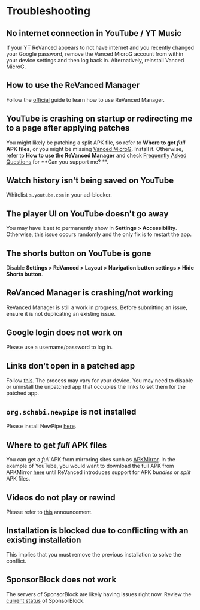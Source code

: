 # **Troubleshooting**

## No internet connection in YouTube / YT Music

If your YT ReVanced appears to not have internet and you recently changed your Google password, remove the Vanced MicroG account from within your device settings and then log back in. Alternatively, reinstall Vanced MicroG.

## How to use the ReVanced Manager

Follow the [official](https://github.com/revanced/revanced-manager/tree/main/docs) guide to learn how to use ReVanced Manager.

## YouTube is crashing on startup or redirecting me to a page after applying patches

You might likely be patching a split APK file, so refer to **Where to get _full_ APK files**, or you might be missing [Vanced MicroG](https://github.com/TeamVanced/VancedMicroG/releases). Install it. Otherwise, refer to **How to use the ReVanced Manager** and check [Frequently Asked Questions](https://www.reddit.com/r/revancedapp/wiki/help/questions/) for **Can you support me?
**.

## Watch history isn't being saved on YouTube

Whitelist `s.youtube.com` in your ad-blocker.

## The player UI on YouTube doesn't go away

You may have it set to permanently show in **Settings > Accessibility**. Otherwise, this issue occurs randomly and the only fix is to restart the app.

## The shorts button on YouTube is gone

Disable **Settings > ReVanced > Layout > Navigation button settings > Hide Shorts button**.

## ReVanced Manager is crashing/not working

ReVanced Manager is still a work in progress. Before submitting an issue, ensure it is not duplicating an existing issue.

## Google login does not work on

Please use a username/password to log in.

## Links don't open in a patched app

Follow [this](https://support.google.com/pixelphone/answer/6271667). The process may vary for your device. You may need to disable or uninstall the unpatched app that occupies the links to set them for the patched app.

## `org.schabi.newpipe` is not installed
Please install NewPipe [here](https://newpipe.net/#download).

## Where to get _full_ APK files

You can get a _full_ APK from mirroring sites such as [APKMirror](https://www.apkmirror.com/). In the example of YouTube, you would want to download the full APK from APKMirror [here](https://www.apkmirror.com/apk/google-inc/youtube//) until ReVanced introduces support for APK _bundles_ or _split_ APK files.

## Videos do not play or rewind

Please refer to [this](https://discordapp.com/channels/952946952348270622/954833032114733086/1085179089708654652) announcement.

## Installation is blocked due to conflicting with an existing installation

This implies that you must remove the previous installation to solve the conflict.

## SponsorBlock does not work

The servers of SponsorBlock are likely having issues right now. Review the [current status](https://status.sponsor.ajay.app/) of SponsorBlock.
